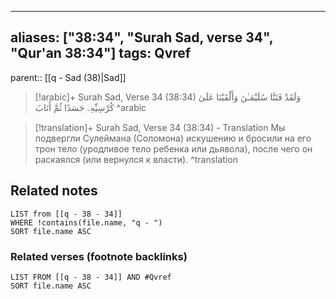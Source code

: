 
---
aliases: ["38:34", "Surah Sad, verse 34", "Qur'an 38:34"]
tags: Qvref
---

parent:: [[q - Sad (38)|Sad]]

> [!arabic]+ Surah Sad, Verse 34 (38:34)
> <span class="quran-arabic">وَلَقَدْ فَتَنَّا سُلَيْمَـٰنَ وَأَلْقَيْنَا عَلَىٰ كُرْسِيِّهِۦ جَسَدًا ثُمَّ أَنَابَ</span>
^arabic

> [!translation]+ Surah Sad, Verse 34 (38:34) - Translation
> Мы подвергли Сулеймана (Соломона) искушению и бросили на его трон тело (уродливое тело ребенка или дьявола), после чего он раскаялся (или вернулся к власти).
^translation



## Related notes
```dataview
LIST from [[q - 38 - 34]]
WHERE !contains(file.name, "q - ")
SORT file.name ASC
```

### Related verses (footnote backlinks)
```dataview
LIST FROM [[q - 38 - 34]] AND #Qvref
SORT file.name ASC
```

